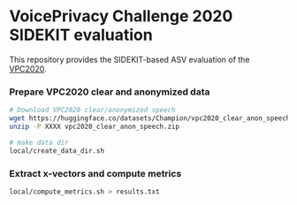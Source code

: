 # VoicePrivacy Challenge 2020 SIDEKIT evaluation

This repository provides the SIDEKIT-based ASV evaluation of the [VPC2020](https://github.com/Voice-Privacy-Challenge/Voice-Privacy-Challenge-2020).

### Prepare VPC2020 clear and anonymized data

```bash
# Download VPC2020 clear/anonymized speech
wget https://huggingface.co/datasets/Champion/vpc2020_clear_anon_speech/resolve/main/vpc2020_clear_anon_speech.zip
unzip -P XXXX vpc2020_clear_anon_speech.zip

# make data dir
local/create_data_dir.sh
```

### Extract x-vectors and compute metrics
```bash
local/compute_metrics.sh > results.txt
```
